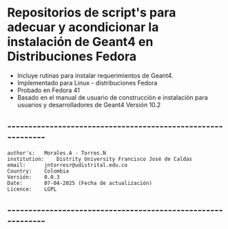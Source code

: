 # Repositorios de script's para adecuar y acondicionar la instalación de Geant4 en Distribuciones Fedora

 - Incluye rutinas para instalar requerimientos de Geant4.
 - Implementado para Linux - distribuciones Fedora
 - Probado en Fedora 41
 - Basado en el manual de usuario de construcción e instalación 
   para usuarios y desarrolladores de Geant4 Versión 10.2

## ------------------------------------------------------------
 ```
 author's:	 Morales.A - Torres.N 
 institution: 	 Distrity University Francisco José de Caldas
 email:		 jntorresr@udistrital.edu.co
 Country:	 Colombia
 Versión:	 0.0.3
 Date:		 07-04-2025 (Fecha de actualización)
 Licence:	 LGPL
 ```
## ------------------------------------------------------------
